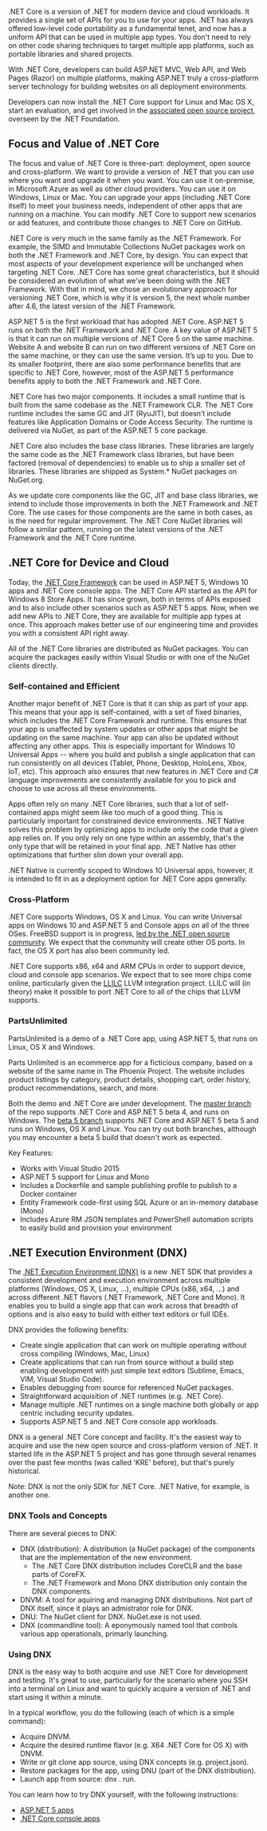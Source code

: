 <properties
    pageTitle=".NET Core "
    description="The open-source .NET Core brings everything you need to run .NET code on multiple server platforms, including Windows, Linux, and Mac OS X. Developers can also run .NET inside Docker containers on Linux."
    slug="netcore"
    order="100"    
    keywords="visual studio, vs2015, vs, visualstudio, cross-platform, server, linux, windows, .NET, .NET core"
/>

.NET Core is a version of .NET for modern device and cloud workloads. It provides a single set of APIs for you to use for your apps. .NET has always offered low-level code portability as a fundamental tenet, and now has a uniform API that can be used in multiple app types. You don't need to rely on other code sharing techniques to target multiple app platforms, such as portable libraries and shared projects. 

With .NET Core, developers can build ASP.NET MVC, Web API, and Web Pages (Razor) on multiple platforms, making ASP.NET truly a cross-platform server technology for building websites on all deployment environments.

Developers can now install the .NET Core support for Linux and Mac OS X, start an evaluation, and get involved in the [associated open source project](https://github.com/dotnet/core/blob/master/README.md), overseen by the .NET Foundation.


## Focus and Value of .NET Core

The focus and value of .NET Core is three-part: deployment, open source and cross-platform. We want to provide a version of .NET that you can use where you want and upgrade it when you want. You can use it on-premise, in Microsoft Azure as well as other cloud providers. You can use it on Windows, Linux or Mac. You can upgrade your apps (including .NET Core itself) to meet your business needs, independent of other apps that are running on a machine. You can modify .NET Core to support new scenarios or add features, and contribute those changes to .NET Core on GitHub.

.NET Core is very much in the same family as the .NET Framework. For example, the SIMD and Immutable Collections NuGet packages work on both the .NET Framework and .NET Core, by design. You can expect that most aspects of your development experience will be unchanged when targeting .NET Core. .NET Core has some great characteristics, but it should be considered an evolution of what we’ve been doing with the .NET Framework. With that in mind, we chose an evolutionary approach for versioning .NET Core, which is why it is version 5, the next whole number after 4.6, the latest version of the .NET Framework.

ASP.NET 5 is the first workload that has adopted .NET Core. ASP.NET 5 runs on both the .NET Framework and .NET Core. A key value of ASP.NET 5 is that it can run on multiple versions of .NET Core 5 on the same machine. Website A and website B can run on two different versions of .NET Core on the same machine, or they can use the same version. It’s up to you. Due to its smaller footprint, there are also some performance benefits that are specific to .NET Core, however, most of the ASP.NET 5 performance benefits apply to both the .NET Framework and .NET Core.

.NET Core has two major components. It includes a small runtime that is built from the same codebase as the .NET Framework CLR. The .NET Core runtime includes the same GC and JIT (RyuJIT), but doesn’t include features like Application Domains or Code Access Security. The runtime is delivered via NuGet, as part of the ASP.NET 5 core package.

.NET Core also includes the base class libraries. These libraries are largely the same code as the .NET Framework class libraries, but have been factored (removal of dependencies) to enable us to ship a smaller set of libraries. These libraries are shipped as System.* NuGet packages on NuGet.org.

As we update core components like the GC, JIT and base class libraries, we intend to include those improvements in both the .NET Framework and .NET Core. The use cases for those components are the same in both cases, as is the need for regular improvement. The .NET Core NuGet libraries will follow a similar pattern, running on the latest versions of the .NET Framework and the .NET Core runtime.

## .NET Core for Device and Cloud

Today, the [.NET Core Framework](https://github.com/dotnet/corefx) can be used in ASP.NET 5, Windows 10 apps and .NET Core console apps. The .NET Core API started as the API for Windows 8 Store Apps. It has since grown, both in terms of APIs exposed and to also include other scenarios such as ASP.NET 5 apps. Now, when we add new APIs to .NET Core, they are available for multiple app types at once. This approach makes better use of our engineering time and provides you with a consistent API right away.

All of the .NET Core libraries are distributed as NuGet packages. You can acquire the packages easily within Visual Studio or with one of the NuGet clients directly.

### Self-contained and Efficient

Another major benefit of .NET Core is that it can ship as part of your app. This means that your app is self-contained, with a set of fixed binaries, which includes the .NET Core Framework and runtime. This ensures that your app is unaffected by system updates or other apps that might be updating on the same machine. Your app can also be updated without affecting any other apps. This is especially important for Windows 10 Universal Apps -- where you build and publish a single application that can run consistently on all devices (Tablet, Phone, Desktop, HoloLens, Xbox, IoT, etc). This approach also ensures that new features in .NET Core and C# language improvements are consistently available for you to pick and choose to use across all these environments.

Apps often rely on many .NET Core libraries, such that a lot of self-contained apps might seem like too much of a good thing. This is particularly important for constrained device environments. .NET Native solves this problem by optimizing apps to include only the code that a given app relies on. If you only rely on one type within an assembly, that's the only type that will be retained in your final app. .NET Native has other optimizations that further slim down your overall app.

.NET Native is currently scoped to Windows 10 Universal apps, however, it is intended to fit in as a deployment option for .NET Core apps generally.

### Cross-Platform

.NET Core supports Windows, OS X and Linux. You can write Universal apps on Windows 10 and ASP.NET 5 and Console apps on all of the three OSes. FreeBSD support is in progress, [led by the .NET open source community](https://github.com/dotnet/coreclr/issues?q=label%3AFreeBSD+is%3Aclosed). We expect that the community will create other OS ports. In fact, the OS X port has also been community led.

.NET Core supports x86, x64 and ARM CPUs in order to support device, cloud and console app scenarios. We expect that to see more chips come online, particularly given the [LLILC](https://github.com/dotnet/llilc) LLVM integration project. LLILC will (in theory) make it possible to port .NET Core to all of the chips that LLVM supports.


### PartsUnlimited

PartsUnlimited is a demo of a .NET Core app, using ASP.NET 5, that runs on Linux, OS X and Windows.

Parts Unlimited is an ecommerce app for a ficticious company, based on a website of the same name in The Phoenix Project. The website includes product listings by category, product details, shopping cart, order history, product recommendations, search, and more.

Both the demo and .NET Core are under development. The [master branch](https://github.com/microsoft/partsunlimited) of the repo supports .NET Core and ASP.NET 5 beta 4, and runs on Windows. The [beta 5 branch](https://github.com/microsoft/partsunlimited/tree/dev/beta5) supports .NET Core and ASP.NET 5 beta 5 and runs on Windows, OS X and Linux. You can try out both branches, although you may encounter a beta 5 build that doesn't work as expected.

Key Features:
- Works with Visual Studio 2015
- ASP.NET 5 support for Linux and Mono
- Includes a Dockerfile and sample publishing profile to publish to a Docker container
- Entity Framework code-first using SQL Azure or an in-memory database (Mono)
- Includes Azure RM JSON templates and PowerShell automation scripts to easily build and provision your environment

## .NET Execution Environment (DNX)

The [.NET Execution Environment (DNX)](https://github.com/aspnet/dnx) is a new .NET SDK that provides a consistent development and execution environment across multiple platforms (Windows, OS X, Linux, ...), multiple CPUs (x86, x64, ...) and across different .NET flavors (.NET Framework, .NET Core and Mono). It enables you to build a single app that can work across that breadth of options and is also easy to build with either text editors or full IDEs.

DNX provides the following benefits:
- Create single application that can work on multiple operating without cross compiling (Windows, Mac, Linux)
- Create applications that can run from source without a build step enabling development with just simple text editors (Sublime, Emacs, VIM, Visual Studio Code).
- Enables debugging from source for referenced NuGet packages.
- Straightforward acquisition of .NET runtimes (e.g. .NET Core).
- Manage multiple .NET runtimes on a single machine both globally or app centric including security updates.
- Supports ASP.NET 5 and .NET Core console app workloads.

DNX is a general .NET Core concept and facility. It's the easiest way to acquire and use the new open source and cross-platform version of .NET. It started life in the ASP.NET 5 project and has gone through several renames over the past few months (was called 'KRE' before), but that's purely historical.

Note: DNX is not the only SDK for .NET Core. .NET Native, for example, is another one.

### DNX Tools and Concepts

There are several pieces to DNX:
- DNX (distribution): A distribution (a NuGet package) of the components that are the implementation of the new environment.
   - The .NET Core DNX distribution includes CoreCLR and the base parts of CoreFX.
   - The .NET Framework and Mono DNX distribution only contain the DNX components.
- DNVM: A tool for aquiring and managing DNX distributions. Not part of DNX itself, since it plays an admistrator role for DNX.
- DNU: The NuGet client for DNX. NuGet.exe is not used.
- DNX (commandline tool): A eponymously named tool that controls various app operationals, primarly launching.

### Using DNX

DNX is the easy way to both acquire and use .NET Core for development and testing. It's great to use, particularly for the scenario where you SSH into a terminal on Linux and want to quickly acquire a version of .NET and start using it within a minute.

In a typical workflow, you do the following (each of which is a simple command):
- Acquire DNVM.
- Acquire the desired runtime flavor (e.g. X64 .NET Core for OS X) with DNVM.
- Write or git clone app source, using DNX concepts (e.g. project.json).
- Restore packages for the app, using DNU (part of the DNX distribution).
- Launch app from source: dnx . run.

You can learn how to try DNX yourself, with the following instructions:
- [ASP.NET 5 apps](https://github.com/aspnet/home)
- [.NET Core console apps](https://github.com/dotnet/coreclr/blob/master/README.md#get-net-core)



